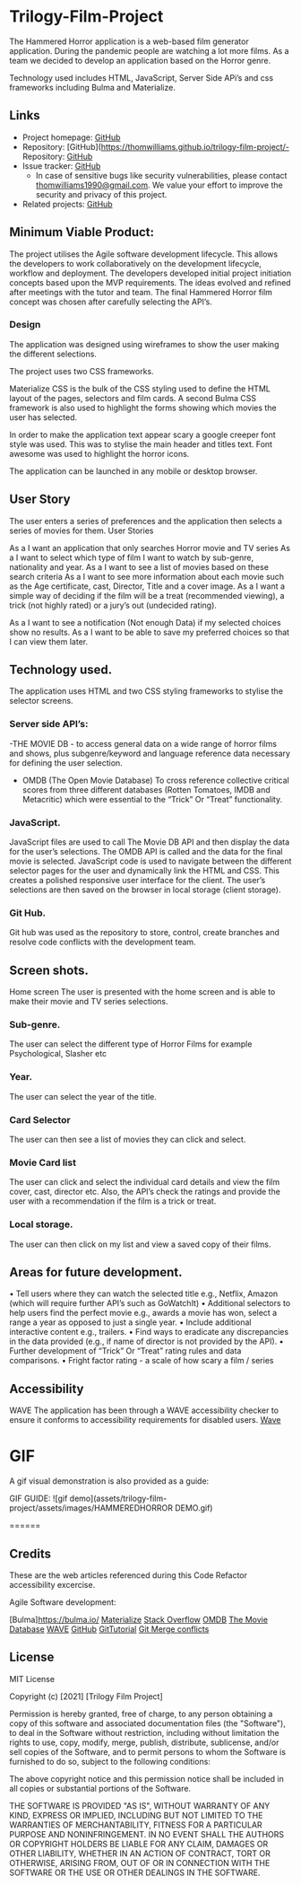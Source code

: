 # Trilogy-Film-Project

The Hammered Horror application is a web-based film generator application. During the pandemic people are watching a lot more films. As a team we decided to develop an application based on the Horror genre.

Technology used includes HTML, JavaScript, Server Side APi’s and css frameworks including Bulma and Materialize.


## Links

- Project homepage: [GitHub](https://thomwilliams.github.io/trilogy-film-project/)
- Repository: [GitHub](https://thomwilliams.github.io/trilogy-film-project/- Repository: [GitHub](https://github.com/ThomWilliams/trilogy-film-project)
- Issue tracker: [GitHub](https://github.com/ThomWilliams/trilogy-film-project/issues)
  - In case of sensitive bugs like security vulnerabilities, please contact thomwilliams1990@gmail.com. We value your effort to improve the security and privacy of this project.
- Related projects: [GitHub](https://github.com/ThomWilliams)



## Minimum Viable Product:

The project utilises the Agile software development lifecycle. This allows the developers to work collaboratively on the development lifecycle, workflow and deployment.
The developers developed initial project initiation concepts based upon the MVP requirements. The ideas evolved and refined after meetings with the tutor and team. The final Hammered Horror film concept was chosen after carefully selecting the API’s.


### Design

The application was designed using wireframes to show the user making the different selections.

The project uses two CSS frameworks.

Materialize CSS is the bulk of the CSS styling used to define the HTML layout of the pages, selectors and film cards. A second Bulma CSS framework is also used to highlight the forms showing which movies the user has selected.

In order to make the application text appear scary a google creeper font style was used. This was to stylise the main header and titles text. Font awesome was used to highlight the horror icons.


The application can be launched in any mobile or desktop browser.

## User Story

The user enters a series of preferences and the application then selects a series of movies for them.
User Stories

As a <Horror fan> I want an application that only searches Horror movie and TV series
As a <Horror fan> I want to select which type of film I want to watch by sub-genre, nationality and year.
As a <Horror fan> I want to see a list of movies based on these search criteria
As a <Horror fan> I want to see more information about each movie such as the Age certificate, cast, Director, Title and a cover image.
As a <Horror fan> I want a simple way of deciding if the film will be a treat (recommended viewing), a trick (not highly rated) or a jury’s out (undecided rating).

As a <Horror fan> I want to see a notification (Not enough Data) if my selected choices show no results.
As a <Horror fan> I want to be able to save my preferred choices so that I can view them later.

## Technology used.

The application uses HTML and two CSS styling frameworks to stylise the selector screens.

### Server side API’s:

-THE MOVIE DB - to access general data on a wide range of horror films and shows, plus subgenre/keyword and language reference data necessary for defining the user selection.

- OMDB (The Open Movie Database)
To cross reference collective critical scores from three different databases (Rotten Tomatoes, IMDB and Metacritic) which were essential to the “Trick” Or “Treat” functionality.

### JavaScript.
JavaScript files are used to call The Movie DB API and then display the data for the user’s selections. The OMDB API is called and the data for the final movie is selected. JavaScript code is used to navigate between the different selector pages for the user and dynamically link the HTML and CSS. This creates a polished responsive user interface for the client.
The user’s selections are then saved on the browser in local storage (client storage).

### Git Hub.
Git hub was used as the repository to store, control, create branches and resolve code conflicts with the development team.



## Screen shots.
Home screen
The user is presented with the home screen and is able to make their movie and TV series selections.

### Sub-genre.
The user can select the different type of Horror Films for example Psychological, Slasher etc

### Year.
The user can select the year of the title.

### Card Selector
The user can then see a list of movies they can click and select.

### Movie Card list
The user can click and select the individual card details and view the film cover, cast, director etc. Also, the API’s check the ratings and provide the user with a recommendation if the film is a trick or treat.

### Local storage.
The user can then click on my list and view a saved copy of their films.

## Areas for future development.
• Tell users where they can watch the selected title e.g., Netflix, Amazon (which will require further API’s such as GoWatchIt)
• Additional selectors to help users find the perfect movie e.g., awards a movie has won, select a range a year as opposed to just a single year.
• Include additional interactive content e.g., trailers.
• Find ways to eradicate any discrepancies in the data provided (e.g., if name of director is not provided by the API).
• Further development of “Trick” Or “Treat” rating rules and data comparisons.
• Fright factor rating - a scale of how scary a film / series

## Accessibility

WAVE
The application has been through a WAVE accessibility checker to ensure it conforms to accessibility requirements for disabled users.
[Wave](https://wave.webaim.org/report#/https://thomwilliams.github.io/trilogy-film-project/index.html)


# GIF

A gif visual demonstration is also provided as a guide:

GIF GUIDE: ![gif demo](assets/trilogy-film-project/assets/images/HAMMEREDHORROR DEMO.gif)

======
## Credits

These are the web articles referenced during this Code Refactor accessibility excercise. 

Agile Software development:

[Bulma]https://bulma.io/
[Materialize](https://materializecss.com/getting-started.html)
[Stack Overflow](https://stackoverflow.com/)
[OMDB](http://www.omdbapi.com/)
[The Movie Database](https://www.themoviedb.org/?language=en-GB)
[WAVE](https://wave.webaim.org/)
[GitHub](https://git-scm.com/book/en/v2/Git-Branching-Branching-Workflows)
[GitTutorial](https://www.learnenough.com/git-tutorial/getting_started)
[Git Merge conflicts](https://docs.github.com/en/github/collaborating-with-issues-and-pull-requests/resolving-a-merge-conflict-using-the-command-line)





## License

MIT License

Copyright (c) [2021] [Trilogy Film Project]

Permission is hereby granted, free of charge, to any person obtaining a copy
of this software and associated documentation files (the "Software"), to deal
in the Software without restriction, including without limitation the rights
to use, copy, modify, merge, publish, distribute, sublicense, and/or sell
copies of the Software, and to permit persons to whom the Software is
furnished to do so, subject to the following conditions:

The above copyright notice and this permission notice shall be included in all
copies or substantial portions of the Software.

THE SOFTWARE IS PROVIDED "AS IS", WITHOUT WARRANTY OF ANY KIND, EXPRESS OR
IMPLIED, INCLUDING BUT NOT LIMITED TO THE WARRANTIES OF MERCHANTABILITY,
FITNESS FOR A PARTICULAR PURPOSE AND NONINFRINGEMENT. IN NO EVENT SHALL THE
AUTHORS OR COPYRIGHT HOLDERS BE LIABLE FOR ANY CLAIM, DAMAGES OR OTHER
LIABILITY, WHETHER IN AN ACTION OF CONTRACT, TORT OR OTHERWISE, ARISING FROM,
OUT OF OR IN CONNECTION WITH THE SOFTWARE OR THE USE OR OTHER DEALINGS IN THE
SOFTWARE.


